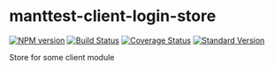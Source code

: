 # manttest-client-login-store
[![NPM version](https://img.shields.io/npm/v/manttest-client-login-store.svg)](https://www.npmjs.com/package/manttest-client-login-store)
[![Build Status](https://travis-ci.org/testjg/manttest-client-login-store.svg?branch=master)](https://travis-ci.org/testjg/manttest-client-login-store)
[![Coverage Status](https://coveralls.io/repos/github/testjg/manttest-client-login-store/badge.svg?branch=master)](https://coveralls.io/github/testjg/manttest-client-login-store?branch=master)
[![Standard Version](https://img.shields.io/badge/release-standard%20version-brightgreen.svg)](https://github.com/conventional-changelog/standard-version)

Store for some client module
